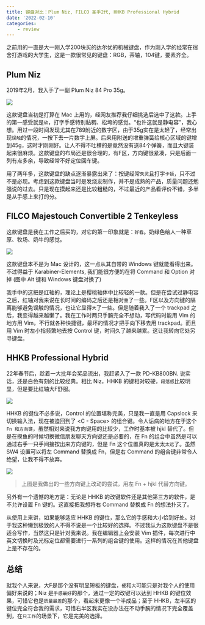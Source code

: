 ```yaml
---
title: 键盘对比：Plum Niz, FILCO 圣手2代, HHKB Professional Hybrid
date: '2022-02-10'
categories: 
    - review
---
```


之前用的一直是大一刚入学200块买的达尔优的机械键盘，作为刚入学的经常在宿舍打游戏的大学生，这是一款很常见的键盘：RGB，茶轴，104键，要素齐全。

## Plum Niz

2019年2月，我入手了一副 Plum Niz 84 Pro 35g。 

![](https://s2.loli.net/2022/02/10/4FtuDqZI1VxjyHn.jpg)

这款键盘当初是打算在 Mac 上用的，经网友推荐我仔细挑选后选中了这款。上手的第一感受就是`软`，打字手感特别黏稠、松垮的感觉。“也许这就是静电容”，我心想。用过一段时间发现尤其在789附近的数字区，由于35g实在是太轻了，经常出现`误触`的情况，一按下去一片数字上屏。后来用附送的增重弹簧给核心区域的键增到45g，这时才刚刚好。让人不得不吐槽的是竟然没有送84个弹簧，而且大键装起来很麻烦。这款键盘的布局还是很合理的，有F区，方向键很紧凑，只是后面一列有点多余，导致经常不好定位回车键。

用了两年多，这款键盘的缺点逐渐暴露出来了：按键经常`失灵`且打字`卡顿`，只不过不是必现。考虑到这款键盘当时是发烧友制作，并不是成熟的产品，质量问题还勉强说的过去。只是现在摸起来还是比较粗糙的，不过最近的产品看评价不错，多半是从手感上来打的分。

## FILCO Majestouch Convertible 2 Tenkeyless

这款键盘是我在工作之后买的，对它的第一印象就是：`好看`。奶绿色给人一种草原、牧场、奶牛的感觉。

![](https://s2.loli.net/2022/02/10/wcXYTaNUCyHMfqr.jpg)

这款键盘本不是为 Mac 设计的，这一点从其自带的 Windows 键就能看得出来。不过得益于 Karabiner-Elements, 我们能很方便的在将 Command 和 Option 对掉 (图中 Alt 键和 Windows 键盘对换了)

我手中的这把是红轴的，理论上是樱桃轴体中比较轻的一款。但是在尝试过静电容之后，红轴对我来说在长时间的编码之后还是相对`重`了一些。F区以及方向键的隔离能够避免误触的情况，也让它显得`大`了一些。但是随着我入了一个 trackpad 之后，我变得越来越懒了。我在工作时两只手腕完全不想动，写代码时能用 Vim 的地方用 Vim，不行就各种快捷键，最坏的情况才把手向下移去用 trackpad。而且用 Vim 时左小指频繁地去按 Control 键，时间久了越来越累。这让我转向它处另寻键盘。

## HHKB Professional Hybrid

22年春节后，趁着一大批年会奖品流出，我赶紧入了一款 PD-KB800BN. 说实话，还是白色有刻的比较经典。相比 Niz，HHKB 的键相对较硬，`段落感`比较明显，但是要比红轴大F舒服。

![](https://s2.loli.net/2022/02/10/BgtjKlbG4Xpm6o2.jpg)

HHKB 的键位不必多说，Control 的位置堪称完美，只是我一直是用 Capslock 来切换输入法，现在被迫回到了 <C - Space> 的组合键。令人诟病的地方在于这个 `Fn 和方向键`，虽然相对来说我方向键用的比较少，工作时基本被 hjkl 替代了。但是在摸鱼的时候切换微信朋友聊天方向键还是必要的，在 Fn 的组合中虽然是可以通过右手一只手间接按出来方向键的，但是 Fn 这个位置真的是太太`太远`了。虽然 SW4 设置可以将左 Command 替换成 Fn，但是右 Command 的组合键非常令人绝望，让我不得不放弃。

![](https://s2.loli.net/2022/02/10/d8BybokF9OU2ciI.jpg)

> 上图是我做出的一些方向键上改动的尝试，用左 Fn + hjkl 代替方向键。

另外有一个遗憾的地方是：无论是 HHKB 的改键软件还是其他第三方的软件，是不允许设置 Fn 键的。这直接把我想将右 Command 替换成 Fn 的想法扑灭了。

从使用上来讲，如果能够适应 HHKB 的键位，那么它的手感和大小恰到好处。对于我这种懒到极致的人不得不说是一个比较好的选择。不过我认为这款键盘不是很适合写作，当然这只是针对我来说。我在编辑器上会安装 Vim 插件，每次进行中英文切换时及光标定位都需要进行一系列的组合键的使用。这样的情况在其他键盘上是不存在的。


## 总结

就我个人来说，大F是那个没有明显短板的键盘，`硬`和`大`可能只是对我个人的使用偏好来说的；Niz 是`手感最好`的那个，通过一定的改键可以达到 HHKB 的键位效果，可惜它也是`质量最差`的那个，看起来更像一个半成品；至于 HHKB，左半区的键位完全符合我的需求，可惜右半区我实在没办法在不动手腕的情况下完全覆盖到，在`只工作`的场景下，它是完美的选择。